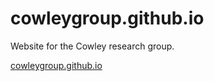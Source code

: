 # cowleygroup.github.io
Website for the Cowley research group.

[cowleygroup.github.io](cowleygroup.github.io)

